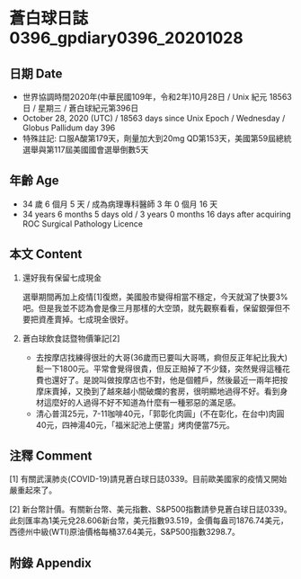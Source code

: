 [_metadata_:encoding]: - "utf-8"
[_metadata_:language]: - "zh-Hant-TW"
[_metadata_:fileformat]: - "markdown"
[_metadata_:MIME_type]: - "text/plain"
[_metadata_:markdown_version]: - "commonmark version 0.29"
[_metadata_:markdown_spec]: - "https://spec.commonmark.org/0.29/"

# 蒼白球日誌0396_gpdiary0396_20201028 #

## 日期 Date ##

* 世界協調時間2020年(中華民國109年，令和2年)10月28日 / Unix 紀元 18563 日 / 星期三 / 蒼白球紀元第396日
* October 28, 2020 (UTC) / 18563 days since Unix Epoch / Wednesday / Globus Pallidum day 396
* 特殊註記: 口服A酸第179天，劑量加大到20mg QD第153天，美國第59屆總統選舉與第117屆美國國會選舉倒數5天

## 年齡 Age ##

* 34 歲 6 個月 5 天 / 成為病理專科醫師 3 年 0 個月 16 天
* 34 years 6 months 5 days old / 3 years 0 months 16 days after acquiring ROC Surgical Pathology Licence

## 本文 Content ##

1. 還好我有保留七成現金

    選舉期間再加上疫情[1]復燃，美國股市變得相當不穩定，今天就瀉了快要3%吧。但是我並不認為會是像三月那樣的大空頭，就先觀察看看，保留銀彈但不要把資產賣掉。七成現金很好。
    
2. 蒼白球飲食誌暨物價筆記[2]

    * 去按摩店找練得很壯的大哥(36歲而已要叫大哥嗎，痾但反正年紀比我大)鬆一下1800元。平常會覺得很貴，但反正賠掉了不少錢，突然覺得這種花費也還好了。是說叫做按摩店也不對，他是個體戶，然後最近一兩年把按摩床賣掉，又換到了越來越小間破爛的套房，很明顯地過得不好。看到身材這麼好的人過得不好不知道為什麼有一種邪惡的滿足感。
    * 清心普洱25元，7-11咖啡40元，「郭彰化肉圓」(不在彰化，在台中)肉圓40元，四神湯40元，「福米記池上便當」烤肉便當75元。

## 注釋 Comment ##

[1] 有關武漢肺炎(COVID-19)請見蒼白球日誌0339。目前歐美國家的疫情又開始嚴重起來了。

[2] 新台幣計價。有關新台幣、美元指數、S&P500指數請參見蒼白球日誌0339。此刻匯率為1美元兌28.606新台幣，美元指數93.519，金價每盎司1876.74美元，西德州中級(WTI)原油價格每桶37.64美元，S&P500指數3298.7。

## 附錄 Appendix ##

